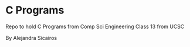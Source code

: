 # C Programs

Repo to hold C Programs from Comp Sci Engineering Class 13 from UCSC

By Alejandra Sicairos
